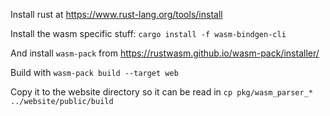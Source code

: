 Install rust at https://www.rust-lang.org/tools/install

Install the wasm specific stuff:
`cargo install -f wasm-bindgen-cli`

And install `wasm-pack` from https://rustwasm.github.io/wasm-pack/installer/

Build with
`wasm-pack build --target web`

Copy it to the website directory so it can be read in
`cp pkg/wasm_parser_* ../website/public/build`
